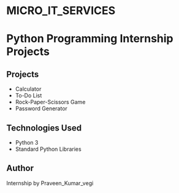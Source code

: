 # MICRO_IT_SERVICES
# Python Programming Internship Projects

## Projects

- Calculator  
- To-Do List  
- Rock-Paper-Scissors Game  
- Password Generator

## Technologies Used

- Python 3  
- Standard Python Libraries

## Author

Internship by Praveen_Kumar_vegi
